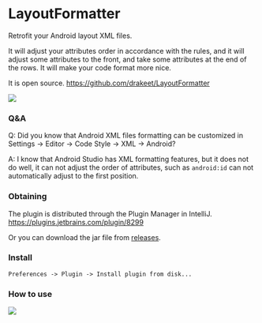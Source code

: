 # LayoutFormatter

Retrofit your Android layout XML files.

It will adjust your attributes order in accordance with the rules,
and it will adjust some attributes to the front, and take some attributes at the end of the rows.
It will make your code format more nice.

It is open source. <a href="https://github.com/drakeet/LayoutFormatter">https://github.com/drakeet/LayoutFormatter</a>

![](http://ww4.sinaimg.cn/large/86e2ff85gw1f2t2d40we4j21ge0m5gz1.jpg)

### Q&A

Q: Did you know that Android XML files formatting can be customized in Settings -> Editor -> Code Style -> XML -> Android?

A: I know that Android Studio has XML formatting features, but it does not do well, it can not adjust the order of attributes, such as `android:id` can not automatically adjust to the first position.

### Obtaining

The plugin is distributed through the Plugin Manager in IntelliJ. https://plugins.jetbrains.com/plugin/8299

Or you can download the jar file from [releases](https://github.com/drakeet/LayoutFormatter/releases).

### Install

`Preferences -> Plugin -> Install plugin from disk...`

### How to use

![](https://raw.githubusercontent.com/drakeet/LayoutFormatter/master/art/hu.png)


